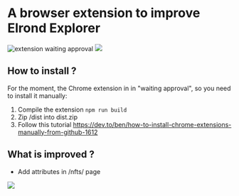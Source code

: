 # A browser extension to improve Elrond Explorer

![extension waiting approval](https://img.shields.io/badge/Extension-Waiting%20Approval-orange)
![](https://img.shields.io/badge/The%20Best%20Extension%20Ever%3F-Yes-brightgreen)


## How to install ?

For the moment, the Chrome extension in in "waiting approval", so you need to install it manually: 

1. Compile the extension
```npm run build```
2. Zip /dist into dist.zip
3. Follow this tutorial
https://dev.to/ben/how-to-install-chrome-extensions-manually-from-github-1612

## What is improved ? 
- Add attributes in /nfts/ page

![](https://github.com/Theo-Farnole/elrond-explorer-enhanced/blob/main/images/explorer_001.png)
